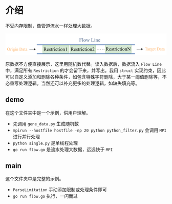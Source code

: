 # 介绍

不受内存限制，像管道流水一样处理大数据。

![](module.png)

原数据不方便直接展示，这里用随机数代替。读入数据后，数据流入 `Flow Line` 中，满足所有 `Restriction` 的才会留下来，并写出。我用 `struct` 实现约束，因此可以自定义添加和删除各种条件，如包含特殊字符删除，大于某一阈值删除等，不必重写处理逻辑。当然还可以补充更多的处理逻辑，如缺失填充等。

## demo

在这个文件夹中是一个示例，供用户理解。

- 先调用 `gene_data.py` 生成随机数
- `mpirun --hostfile hostfile -np 20 python python_filter.py` 会调用 `MPI` 进行并行处理
- `python single.py` 是单线程处理
- `go run flow.go` 是流水处理大数据，远远快于 `MPI`

## main

这个文件夹中是完整的示例。

- `ParseLimitation` 手动添加限制或处理条件即可
- `go run flow.go` 执行，一闪而过